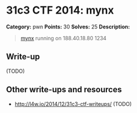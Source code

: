 # 31c3 CTF 2014: mynx

**Category:** pwn
**Points:** 30
**Solves:** 25
**Description:**

> [mynx](mynx) running on 188.40.18.80 1234

## Write-up

(TODO)

## Other write-ups and resources
* <http://l4w.io/2014/12/31c3-ctf-writeups/>
(TODO)
